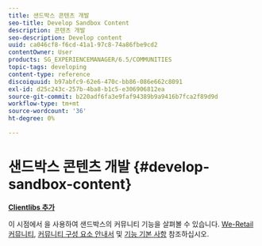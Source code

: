 ```yaml
---
title: 샌드박스 콘텐츠 개발
seo-title: Develop Sandbox Content
description: 콘텐츠 개발
seo-description: Develop content
uuid: ca046cf8-f6cd-41a1-97c8-74a86fbe9cd2
contentOwner: User
products: SG_EXPERIENCEMANAGER/6.5/COMMUNITIES
topic-tags: developing
content-type: reference
discoiquuid: b97abfc9-62e6-470c-bb86-086e662c8091
exl-id: d25c243c-257b-4ba8-b1c5-e306906812ea
source-git-commit: b220adf6fa3e9faf94389b9a9416b7fca2f89d9d
workflow-type: tm+mt
source-wordcount: '36'
ht-degree: 0%

---
```


# 샌드박스 콘텐츠 개발  {#develop-sandbox-content}

**[Clientlibs 추가](add-clientlibs.md)**

이 시점에서 을 사용하여 샌드박스의 커뮤니티 기능을 살펴볼 수 있습니다. [We-Retail 커뮤니티](../../help/sites-developing/we-retail.md), [커뮤니티 구성 요소 안내서](components-guide.md) 및 [기능 기본 사항](essentials.md) 참조하십시오.
